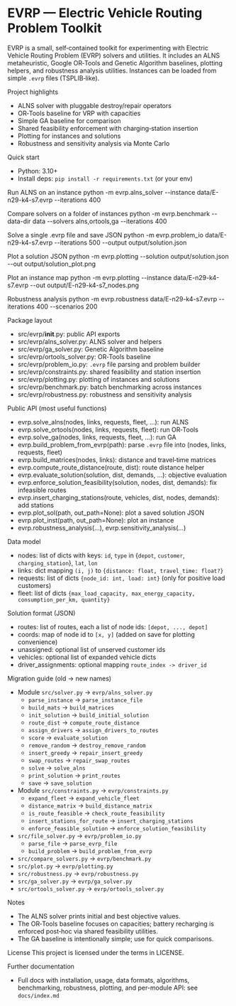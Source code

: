 EVRP — Electric Vehicle Routing Problem Toolkit
==============================================

EVRP is a small, self‑contained toolkit for experimenting with Electric Vehicle Routing Problem (EVRP) solvers and utilities. It includes an ALNS metaheuristic, Google OR‑Tools and Genetic Algorithm baselines, plotting helpers, and robustness analysis utilities. Instances can be loaded from simple `.evrp` files (TSPLIB‑like).

Project highlights
- ALNS solver with pluggable destroy/repair operators
- OR‑Tools baseline for VRP with capacities
- Simple GA baseline for comparison
- Shared feasibility enforcement with charging‑station insertion
- Plotting for instances and solutions
- Robustness and sensitivity analysis via Monte Carlo

Quick start
- Python: 3.10+
- Install deps: `pip install -r requirements.txt` (or your env)

Run ALNS on an instance
  python -m evrp.alns_solver --instance data/E-n29-k4-s7.evrp --iterations 400

Compare solvers on a folder of instances
  python -m evrp.benchmark --data-dir data --solvers alns,ortools,ga --iterations 400

Solve a single .evrp file and save JSON
  python -m evrp.problem_io data/E-n29-k4-s7.evrp --iterations 500 --output output/solution.json

Plot a solution JSON
  python -m evrp.plotting --solution output/solution.json --out output/solution_plot.png

Plot an instance map
  python -m evrp.plotting --instance data/E-n29-k4-s7.evrp --out output/E-n29-k4-s7_nodes.png

Robustness analysis
  python -m evrp.robustness data/E-n29-k4-s7.evrp --iterations 400 --scenarios 200

Package layout
- src/evrp/__init__.py: public API exports
- src/evrp/alns_solver.py: ALNS solver and helpers
- src/evrp/ga_solver.py: Genetic Algorithm baseline
- src/evrp/ortools_solver.py: OR‑Tools baseline
- src/evrp/problem_io.py: `.evrp` file parsing and problem builder
- src/evrp/constraints.py: shared feasibility and station insertion
- src/evrp/plotting.py: plotting of instances and solutions
- src/evrp/benchmark.py: batch benchmarking across instances
- src/evrp/robustness.py: robustness and sensitivity analysis

Public API (most useful functions)
- evrp.solve_alns(nodes, links, requests, fleet, ...): run ALNS
- evrp.solve_ortools(nodes, links, requests, fleet): run OR‑Tools
- evrp.solve_ga(nodes, links, requests, fleet, ...): run GA
- evrp.build_problem_from_evrp(path): parse `.evrp` file into (nodes, links, requests, fleet)
- evrp.build_matrices(nodes, links): distance and travel‑time matrices
- evrp.compute_route_distance(route, dist): route distance helper
- evrp.evaluate_solution(solution, dist, demands, ...): objective evaluation
- evrp.enforce_solution_feasibility(solution, nodes, dist, demands): fix infeasible routes
- evrp.insert_charging_stations(route, vehicles, dist, nodes, demands): add stations
- evrp.plot_sol(path, out_path=None): plot a saved solution JSON
- evrp.plot_inst(path, out_path=None): plot an instance
- evrp.robustness_analysis(...), evrp.sensitivity_analysis(...)

Data model
- nodes: list of dicts with keys: `id`, `type` in {`depot`, `customer`, `charging_station`}, `lat`, `lon`
- links: dict mapping `(i, j)` to `{distance: float, travel_time: float?}`
- requests: list of dicts `{node_id: int, load: int}` (only for positive load customers)
- fleet: list of dicts `{max_load_capacity, max_energy_capacity, consumption_per_km, quantity}`

Solution format (JSON)
- routes: list of routes, each a list of node ids: `[depot, ..., depot]`
- coords: map of node id to `[x, y]` (added on save for plotting convenience)
- unassigned: optional list of unserved customer ids
- vehicles: optional list of expanded vehicle dicts
- driver_assignments: optional mapping `route_index -> driver_id`

Migration guide (old → new names)
- Module `src/solver.py` → `evrp/alns_solver.py`
  - `parse_instance` → `parse_instance_file`
  - `build_mats` → `build_matrices`
  - `init_solution` → `build_initial_solution`
  - `route_dist` → `compute_route_distance`
  - `assign_drivers` → `assign_drivers_to_routes`
  - `score` → `evaluate_solution`
  - `remove_random` → `destroy_remove_random`
  - `insert_greedy` → `repair_insert_greedy`
  - `swap_routes` → `repair_swap_routes`
  - `solve` → `solve_alns`
  - `print_solution` → `print_routes`
  - `save` → `save_solution`
- Module `src/constraints.py` → `evrp/constraints.py`
  - `expand_fleet` → `expand_vehicle_fleet`
  - `distance_matrix` → `build_distance_matrix`
  - `is_route_feasible` → `check_route_feasibility`
  - `insert_stations_for_route` → `insert_charging_stations`
  - `enforce_feasible_solution` → `enforce_solution_feasibility`
- `src/file_solver.py` → `evrp/problem_io.py`
  - `parse_file` → `parse_evrp_file`
  - `build_problem` → `build_problem_from_evrp`
- `src/compare_solvers.py` → `evrp/benchmark.py`
- `src/plot.py` → `evrp/plotting.py`
- `src/robustness.py` → `evrp/robustness.py`
- `src/ga_solver.py` → `evrp/ga_solver.py`
- `src/ortools_solver.py` → `evrp/ortools_solver.py`

Notes
- The ALNS solver prints initial and best objective values.
- The OR‑Tools baseline focuses on capacities; battery recharging is enforced post‑hoc via shared feasibility utilities.
- The GA baseline is intentionally simple; use for quick comparisons.

License
This project is licensed under the terms in LICENSE.

Further documentation
- Full docs with installation, usage, data formats, algorithms, benchmarking, robustness, plotting, and per-module API: see `docs/index.md`
